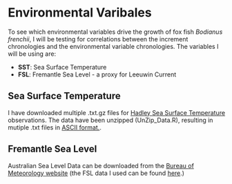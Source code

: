 # Environmental Varibales
To see which environmental variables drive the growth of fox fish _Bodianus frenchii_, I will be testing for correlations between  the increment chronologies and the environmental variable chronologies. The variables I will be using are:
* **SST**: Sea Surface Temperature
* **FSL**: Fremantle Sea Level - a proxy for Leeuwin Current

## Sea Surface Temperature
I have downloaded multiple .txt.gz files for [Hadley Sea Surface Temperature](http://www.metoffice.gov.uk/hadobs/hadisst/data/download.html) observations. The data have been unzipped (UnZip_Data.R), resulting in mutiple .txt files in [ASCII format.](http://www.metoffice.gov.uk/hadobs/hadisst/data/Read_instructions_sst.txt).

## Fremantle Sea Level
Australian Sea Level Data can be downloaded from the [Bureau of Meteorology website](http://www.bom.gov.au/oceanography/tides/monthly/) (the FSL data I used can be found [here](http://www.bom.gov.au/ntc/IDO70000/IDO70000_62230_SLD.txt).)
